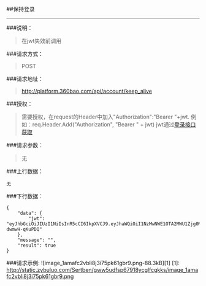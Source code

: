 ##保持登录

------------
###说明：
> 在jwt失效前调用

###请求方式：
> POST

###请求地址：
> http://platform.360bao.com/api/account/keep_alive

###授权：
> 需要授权，在request的Header中加入"Authorization":"Bearer "+jwt.
  例如：req.Header.Add("Authorization", "Bearer " + jwt)
  jwt通过[登录接口获取](https://github.com/360bao/Manual/blob/master/%E5%BC%80%E6%94%BE%E5%B9%B3%E5%8F%B0/%E9%94%80%E5%94%AE%E7%AE%A1%E7%90%86api/v4/%E8%B4%A6%E5%8F%B7%E6%8E%A7%E5%88%B6/%E7%99%BB%E5%BD%95.md)

###请求参数：
> 无

###上行数据：
```
无
```
###下行数据：
```
{
    "data": {
        "jwt": "eyJhbGciOiJIUzI1NiIsInR5cCI6IkpXVCJ9.eyJhaWQiOiI1NzMwNWE1OTA2MWU1Zjg0MTU0NTVhM2QiLCJleHAiOjE0NjcwODMyNTQsImx0cCI6ImVtcCJ9.HTrfpbh6TFQ754oEXQmc6ZoF9kqAQ5-dwmwH-qKuPDQ"
    },
    "message": "",
    "result": true
}
```
###请求示例:
![image_1amafc2vbli8j3i75pk61gbr9.png-88.3kB][1]
[1]: http://static.zybuluo.com/Sertben/gww5udfsp67918ycglfcgkks/image_1amafc2vbli8j3i75pk61gbr9.png